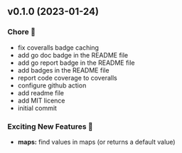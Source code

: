 
<a name="v0.1.0"></a>
## v0.1.0 (2023-01-24)

### Chore 🤖

* fix coveralls badge caching
* add go doc badge in the README file
* add go report badge in the README file
* add badges in the README file
* report code coverage to coveralls
* configure github action
* add readme file
* add MIT licence
* initial commit

### Exciting New Features 🎉

* **maps:** find values in maps (or returns a default value)

